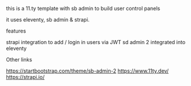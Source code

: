 this is a 11.ty template with sb admin to build user control panels

it uses eleventy, sb admin & strapi.

features

strapi integration to add / login in users via JWT
sd admin 2 integrated into eleventy


Other links

https://startbootstrap.com/theme/sb-admin-2
https://www.11ty.dev/
https://strapi.io/



